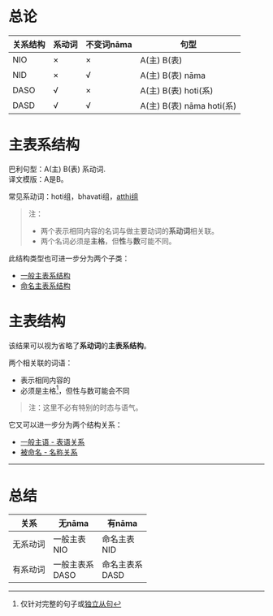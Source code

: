 # 总论

|关系结构|系动词|不变词nāma|句型|
|-|-|-|-|
|NIO|×|×|A(主) B(表)|
|NID|×|√|A(主) B(表) nāma|
|DASO|√|×|A(主) B(表) hoti(系)|
|DASD|√|√|A(主) B(表) nāma hoti(系)|


# 主表系结构
巴利句型：A(主) B(表) 系动词.<br>
译文模版：A是B。<br>

常见系动词：hoti组，bhavati组，[atthi组](../../verbal/as.md)

>注：
>- 两个表示相同内容的名词与做主要动词的**系动词**相关联。
>- 两个名词必须是**主格**，但**性**与**数**可能不同。

此结构类型也可进一步分为两个子类：
- [一般主表系结构](nom-daso.md)
- [命名主表系结构](nom-dasd.md)

# 主表结构
该结果可以视为省略了**系动词**的**主表系结构**。

两个相关联的词语：
- 表示相同内容的
- 必须是主格[^1]，但性与数可能会不同

>注：这里不必有特别的时态与语气。

它又可以进一步分为两个结构关系：
- [一般主语 - 表语关系](nom-nio.md)
- [被命名 - 名称关系](nom-nid.md)

---

[^1]:仅针对完整的句子或[独立从句](../verb/abs_clause.md)


# 总结

|关系|无nāma|有nāma|
|-|-|-|
|无系动词|一般主表<br>NIO|命名主表<br>NID|
|有系动词|一般主表系<br>DASO|命名主表系<br>DASD|
